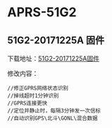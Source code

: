 # APRS-51G2

## 51G2-20171225A 固件

下载地址：[51G2-20171225A固件](firmware/51G2_20171225A.exe)

修改内容：
```
//修正GPRS网络状态识别
//掉线超时1分钟识别
//GPRS连接更快 
//定位并静止时，每隔3分钟发一次信标
//自动识别GPS\北斗\GONL\混合数据
```


